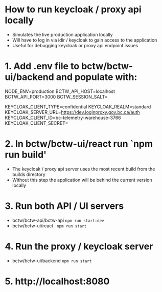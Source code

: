 # How to run keycloak / proxy api locally

- Simulates the live production application locally
- Will have to log in via idir / keycloak to gain access to the application
- Useful for debugging keycloak or proxy api endpoint issues

# 1. Add .env file to bctw/bctw-ui/backend and populate with:

NODE_ENV=production
BCTW_API_HOST=localhost
BCTW_API_PORT=3000
BCTW_SESSION_SALT=<find in openshift secrets for UI pod>

KEYCLOAK_CLIENT_TYPE=confidential
KEYCLOAK_REALM=standard
KEYCLOAK_SERVER_URL=https://dev.loginproxy.gov.bc.ca/auth
KEYCLOAK_CLIENT_ID=bc-telemetry-warehouse-3766
KEYCLOAK_CLIENT_SECRET=<find in openshift secrets for UI pod>

# 2. In bctw/bctw-ui/react run `npm run build'

- The keycloak / proxy api server uses the most recent build from the builds directory
- Without this step the application will be behind the current version locally

# 3. Run both API / UI servers

- bctw/bctw-api/bctw-api `npm run start:dev`
- bctw/bctw-ui/react ` npm run start`

# 4. Run the proxy / keycloak server

- bctw/bctw-ui/backend `npm run start`

# 5. http://localhost:8080
